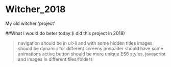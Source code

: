 # Witcher_2018
My old witcher 'project'


##What i would do beter today:(i did this project in 2018)
>navigation should be in ul>li and with some hidden titles
>images should be dynamic for different screens
>preloader should have some animations
>active button should be more unique
>ES6
>styles, javascript and images in different files/folders
